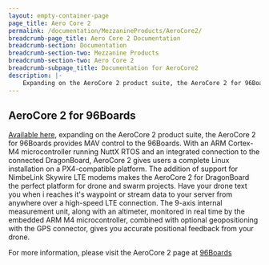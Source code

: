 ```yaml
---
layout: empty-container-page
page_title: Aero Core 2
permalink: /documentation/MezzanineProducts/AeroCore2/
breadcrumb-page_title: Aero Core 2 Documentation
breadcrumb-section: Documentation
breadcrumb-section-two: Mezzanine Products
breadcrumb-section-two: Aero Core 2
breadcrumb-subpage_title: Documentation for AeroCore2
description: |-
    Expanding on the AeroCore 2 product suite, the AeroCore 2 for 96Boards provides MAV control to the 96Boards.
---
```

## AeroCore 2 for 96Boards

[Available here](http://link.linaro.org/aerocore2-buy), expanding on the AeroCore 2 product suite, the AeroCore 2 for 96Boards provides MAV control to the 96Boards.
With an ARM Cortex-M4 microcontroller running NuttX RTOS and an integrated connection to the connected DragonBoard,
AeroCore 2 gives users a complete Linux installation on a PX4-compatible platform. The addition of support for
NimbeLink Skywire LTE modems makes the AeroCore 2 for DragonBoard the perfect platform for drone and swarm projects.
Have your drone text you when i reaches it's waypoint or stream data to your server from anywhere over a high-speed LTE connection.
The 9-axis internal measurement unit, along with an altimeter, monitored in real time by the embedded ARM M4 microcontroller,
combined with optional geopositioning with the GPS connector, gives you accurate positional feedback from your drone.

For more information, please visit the AeroCore 2 page at [96Boards](http://www.96boards.org/product/aerocore/)

